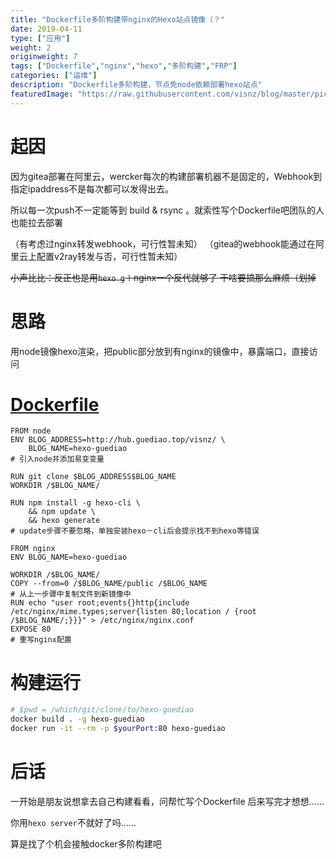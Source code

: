 ```yaml
---
title: "Dockerfile多阶构建带nginx的Hexo站点镜像（？"
date: 2019-04-11
type: ["应用"]
weight: 2
originweight: 7
tags: ["Dockerfile","nginx","hexo","多阶构建","FRP"]
categories: ["运维"]
description: "Dockerfile多阶构建，节点免node依赖部署hexo站点"
featuredImage: "https://raw.githubusercontent.com/visnz/blog/master/pics/dockerfile-multi/logo.png"
---
```



# 起因
因为gitea部署在阿里云，wercker每次的构建部署机器不是固定的，Webhook到指定ipaddress不是每次都可以发得出去。

所以每一次push不一定能等到 build & rsync 。就索性写个Dockerfile吧团队的人也能拉去部署

（有考虑过nginx转发webhook，可行性暂未知）
（gitea的webhook能通过在阿里云上配置v2ray转发与否，可行性暂未知）

~~小声比比：反正也是用``hexo g``＋nginx一个反代就够了 干啥要搞那么麻烦（划掉~~

# 思路
用node镜像hexo渲染，把public部分放到有nginx的镜像中，暴露端口，直接访问

# [Dockerfile](http://hub.guediao.top/visnz/hexo-guediao/src/branch/master/Dockerfile)
```
FROM node
ENV BLOG_ADDRESS=http://hub.guediao.top/visnz/ \
    BLOG_NAME=hexo-guediao
# 引入node并添加易变变量

RUN git clone $BLOG_ADDRESS$BLOG_NAME  
WORKDIR /$BLOG_NAME/

RUN npm install -g hexo-cli \
    && npm update \ 
    && hexo generate 
# update步骤不要忽略，单独安装hexo－cli后会提示找不到hexo等错误

FROM nginx 
ENV BLOG_NAME=hexo-guediao

WORKDIR /$BLOG_NAME/
COPY --from=0 /$BLOG_NAME/public /$BLOG_NAME
# 从上一步骤中复制文件到新镜像中
RUN echo "user root;events{}http{include /etc/nginx/mime.types;server{listen 80;location / {root /$BLOG_NAME/;}}}" > /etc/nginx/nginx.conf
EXPOSE 80
# 重写nginx配置
```

# 构建运行
```sh
# $pwd = /which/git/clone/to/hexo-guediao
docker build . -g hexo-guediao
docker run -it --rm -p $yourPort:80 hexo-guediao
```
# 后话
一开始是朋友说想拿去自己构建看看，问帮忙写个Dockerfile
后来写完才想想…… 

你用``hexo server``不就好了吗……

算是找了个机会接触docker多阶构建吧